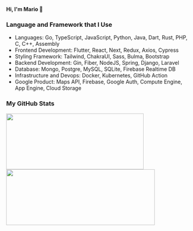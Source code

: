 <p><b>Hi, I'm Mario 👋</b></p>

### Language and Framework that I Use
<ul>
  <li>Languages: Go, TypeScript, JavaScript, Python, Java, Dart, Rust, PHP, C, C++, Assembly
  <li>Frontend Development: Flutter, React, Next, Redux, Axios, Cypress</li>
  <li>Styling Framework: Tailwind, ChakraUI, Sass, Bulma, Bootstrap
  <li>Backend Development: Gin, Fiber, NodeJS, Spring, Django, Laravel</li>
  <li>Database: Mongo, Postgre, MySQL, SQLite, Firebase Realtime DB
  <li>Infrastructure and Devops: Docker, Kubernetes, GitHub Action</li>
  <li>Google Product: Maps API, Firebase, Google Auth, Compute Engine, App Engine, Cloud Storage</li>
</ul>

### My GitHub Stats
<p>
  <img src="https://github-readme-stats.vercel.app/api?username=eugeniusms&theme=slateorange&show_icons=true&hide_border=false&count_private=true" width="370" height="150"> 
  <img src="https://github-readme-streak-stats.herokuapp.com/?user=eugeniusms&theme=slateorange&hide_border=false" width="400" height="150">
</p>
